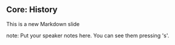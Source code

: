 ##  Core: History

This is a new Markdown slide

note:
    Put your speaker notes here.
    You can see them pressing 's'.
